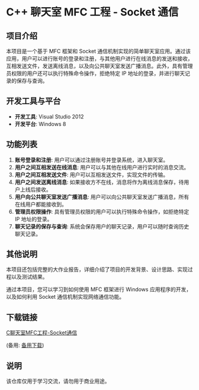 # C++ 聊天室 MFC 工程 - Socket 通信

## 项目介绍

本项目是一个基于 MFC 框架和 Socket 通信机制实现的简单聊天室应用。通过该应用，用户可以进行账号的登录和注册，与其他用户进行在线消息的发送和接收，互相发送文件，发送离线消息，以及向公共聊天室发送广播消息。此外，具有管理员权限的用户还可以执行特殊命令操作，拒绝特定 IP 地址的登录，并进行聊天记录的保存与查询。

## 开发工具与平台

- **开发工具**: Visual Studio 2012
- **开发平台**: Windows 8

## 功能列表

1. **账号登录和注册**: 用户可以通过注册账号并登录系统，进入聊天室。
2. **用户之间互相发送在线消息**: 用户可以与其他在线用户进行实时的消息交流。
3. **用户之间互相发送文件**: 用户可以互相发送文件，实现文件的传输。
4. **用户之间发送离线消息**: 如果接收方不在线，消息将作为离线消息保存，待用户上线后接收。
5. **用户向公共聊天室发送广播消息**: 用户可以向公共聊天室发送广播消息，所有在线用户都能接收到。
6. **管理员权限操作**: 具有管理员权限的用户可以执行特殊命令操作，如拒绝特定 IP 地址的登录。
7. **聊天记录的保存与查询**: 系统会保存用户的聊天记录，用户可以随时查询历史聊天记录。

## 其他说明

本项目还包括完整的大作业报告，详细介绍了项目的开发背景、设计思路、实现过程以及测试结果。

通过本项目，您可以学习到如何使用 MFC 框架进行 Windows 应用程序的开发，以及如何利用 Socket 通信机制实现网络通信功能。

## 下载链接
[C聊天室MFC工程-Socket通信](https://pan.quark.cn/s/ae8f299b4bce) 

(备用: [备用下载](https://pan.baidu.com/s/1Ph_GzL4M4QdXgjTF9T-v9A?pwd=1234))

## 说明

该仓库仅用于学习交流，请勿用于商业用途。
